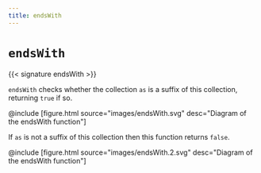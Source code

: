 ```yaml
---
title: endsWith
---
```


# `endsWith`

{{< signature endsWith >}}

`endsWith` checks whether the collection `as` is a suffix of this collection, returning `true` if so.

@include [figure.html source="images/endsWith.svg" desc="Diagram of the endsWith function"]

If `as` is not a suffix of this collection then this function returns `false`.

@include [figure.html source="images/endsWith.2.svg" desc="Diagram of the endsWith function"]
